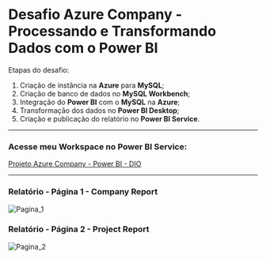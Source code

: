 # **Desafio Azure Company - Processando e Transformando Dados com o Power BI**

Etapas do desafio:
1) Criação de instância na **Azure** para **MySQL**;
2) Criação de banco de dados no **MySQL Workbench**;
3) Integração do **Power BI** com o **MySQL** na **Azure**;
4) Transformação dos dados no **Power BI Desktop**;
5) Criação e publicação do relatório no **Power BI Service**.

------------
### **Acesse meu Workspace no Power BI Service:**
[Projeto Azure Company - Power BI - DIO](https://app.powerbi.com/groups/me/reports/d4839d90-24e7-456d-8c3d-69956ad38d26/ReportSection?experience=power-bi)

------------
### **Relatório - Página 1 - Company Report**
![Pagina_1](https://media.discordapp.net/attachments/712731280240017430/1159245021271294043/Pagina_1.PNG?ex=6530520e&is=651ddd0e&hm=e4f5439cda27f14463dd84623f48295927c52df937f948053183a4f7e2defd0a&=&width=1180&height=676)

### **Relatório - Página 2 - Project Report**
![Pagina_2](https://media.discordapp.net/attachments/712731280240017430/1159245021053194300/Pagina_2.PNG?ex=6530520e&is=651ddd0e&hm=5120cb99ded5f76e65df4d35965bec1a3a5ef8623161eb27ff614867f5e00deb&=&width=1195&height=676)

